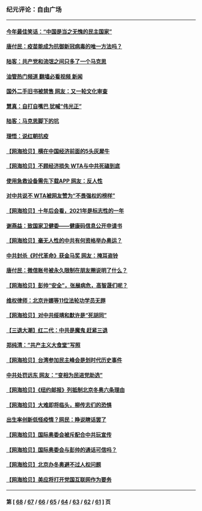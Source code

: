 ### 纪元评论：自由广场
---
#### [今年最佳笑话：“中国是当之无愧的民主国家”](../../pages/nsc993/n13419495.md?12070330) 
#### [唐付民：疫苗能成为抗御新冠病毒的唯一方法吗？](../../pages/nsc993/n13417801.md?12070330) 
#### [陆客：共产党和流氓之间只多了一个马克思](../../pages/nsc993/n13417909.md?12070330) 
#### [油管热门频道 翻墙必看视频 新闻](ok?12070330)
#### [国外二手旧书被禁售 网友：又一轮文化审查](../../pages/nsc993/n13417659.md?12070330) 
#### [慧真：自打自嘴巴 犹喊“伟光正”](../../pages/nsc993/n13417740.md?12070330) 
#### [陆客：马克思脚下的坑](../../pages/nsc993/n13417622.md?12070330) 
#### [理悟：说红朝抗疫](../../pages/nsc993/n13417526.md?12070330) 
#### [【网海拾贝】横在中国经济前面的5头灰犀牛](../../pages/nsc993/n13412227.md?12070330) 
#### [【网海拾贝】不顾经济损失 WTA与中共死磕到底](../../pages/nsc993/n13415796.md?12070330) 
#### [使用急救设备需先下载APP 网友：反人性](../../pages/nsc993/n13415784.md?12070330) 
#### [对中共说不 WTA被网友赞为“不畏强权的榜样”](../../pages/nsc993/n13415530.md?12070330) 
#### [【网海拾贝】十年后会看，2021年是标志性的一年](../../pages/nsc993/n13409954.md?12070330) 
#### [谢燕益：致国家卫健委——健康码信息公开申请书](../../pages/nsc993/n13408298.md?12070330) 
#### [【网海拾贝】毫无人性的中共有何资格举办奥运？](../../pages/nsc993/n13407661.md?12070330) 
#### [中共封杀《时代革命》获金马奖 网友：掩耳盗铃](../../pages/nsc993/n13407613.md?12070330) 
#### [唐付民：微信账号被永久限制在朋友圈说明了什么？](../../pages/nsc993/n13406949.md?12070330) 
#### [【网海拾贝】彭帅“安全”，张展病危，高智晟们呢？](../../pages/nsc993/n13405587.md?12070330) 
#### [维权律师：北京许娜等11位法轮功学员无罪](../../pages/nsc993/n13405419.md?12070330) 
#### [【网海拾贝】对中共绥靖和默许是“死胡同”](../../pages/nsc993/n13403727.md?12070330) 
#### [【三退大潮】红二代：中共是魔鬼 赶紧三退](../../pages/nsc993/n13403593.md?12070330) 
#### [郑纯清：“共产主义大食堂”写照](../../pages/nsc993/n13403590.md?12070330) 
#### [【网海拾贝】台湾参加民主峰会是划时代历史事件](../../pages/nsc993/n13401831.md?12070330) 
#### [中共处罚远东 网友：“变相为民进党助选”](../../pages/nsc993/n13401101.md?12070330) 
#### [【网海拾贝】《纽约邮报》列抵制北京冬奥六条理由](../../pages/nsc993/n13399807.md?12070330) 
#### [【网海拾贝】大难即将临头，柳传志们的恐惧](../../pages/nsc993/n13397607.md?12070330) 
#### [出生率创新低怪疫情？网民：睁说瞎话罢了](../../pages/nsc993/n13397543.md?12070330) 
#### [【网海拾贝】国际奥委会被斥配合中共玩宣传](../../pages/nsc993/n13395182.md?12070330) 
#### [【网海拾贝】国际奥委会与彭帅的通话可信吗？](../../pages/nsc993/n13393022.md?12070330) 
#### [【网海拾贝】北京办冬奥避不过人权问题](../../pages/nsc993/n13390863.md?12070330) 
#### [【网海拾贝】美应将打开党国互联网作为要务](../../pages/nsc993/n13388446.md?12070330) 

---
#### 第 [ [68](./68.md?12070330) / [67](./67.md?12070330) / [66](./66.md?12070330) / [65](./65.md?12070330) / [64](./64.md?12070330) / [63](./63.md?12070330) / [62](./62.md?12070330) / [61](./61.md?12070330) ] 页
